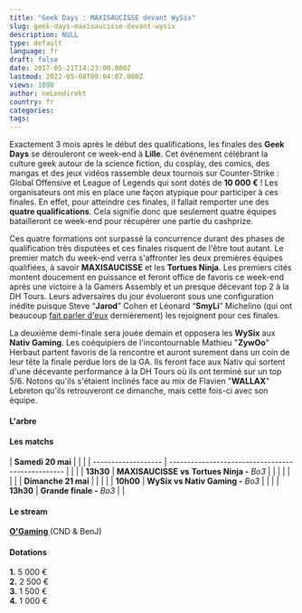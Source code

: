```yaml
---
title: "Geek Days : MAXISAUCISSE devant WySix"
slug: geek-days-maxisaucisse-devant-wysix
description: NULL
type: default
language: fr
draft: false
date: 2017-05-21T14:23:00.000Z
lastmod: 2022-05-08T09:04:07.000Z
views: 1898
author: neLendirekt
country: fr
categories:
tags:
---
```

Exactement 3 mois après le début des qualifications, les finales des **Geek Days** se dérouleront ce week-end à **Lille**. Cet événement célébrant la culture geek autour de la science fiction, du cosplay, des comics, des mangas et des jeux vidéos rassemble deux tournois sur Counter-Strike : Global Offensive et League of Legends qui sont dotés de **10 000 €** ! Les organisateurs ont mis en place une façon atypique pour participer à ces finales. En effet, pour atteindre ces finales, il fallait remporter une des **quatre qualifications**. Cela signifie donc que seulement quatre équipes batailleront ce week-end pour récupérer une partie du cashprize.

Ces quatre formations ont surpassé la concurrence durant des phases de qualification très disputées et ces finales risquent de l'être tout autant. Le premier match du week-end verra s'affronter les deux premières équipes qualifiées, à savoir **MAXISAUCISSE** et les **Tortues Ninja**. Les premiers cités montent doucement en puissance et feront office de favoris ce week-end après une victoire à la Gamers Assembly et un presque décevant top 2 à la DH Tours. Leurs adversaires du jour évolueront sous une configuration inédite puisque Steve “**Jarod**” Cohen et Léonard “**SmyLi**” Michelino (qui ont beaucoup [fait parler d'eux](/flash/jarod-smyli-secartent-de-vexed-harts-drizzer-les-remplacent/472) dernièrement) les rejoignent pour ces finales.

La deuxième demi-finale sera jouée demain et opposera les **WySix** aux **Nativ Gaming**. Les coéquipiers de l'incontournable Mathieu "**ZywOo**" Herbaut partent favoris de la rencontre et auront surement dans un coin de leur tête la finale perdue lors de la GA. Ils feront face aux Nativ qui sortent d'une décevante performance à la DH Tours où ils ont terminé sur un top 5/6\. Notons qu'ils s'étaient inclinés face au mix de Flavien "**WALLAX**" Lebreton qu'ils retrouveront ce dimanche, mais cette fois-ci avec son équipe.

#### **L'arbre** 

#### **Les matchs**

| **Samedi 20 mai**   |                                                   |  |
| ------------------- | ------------------------------------------------- |  |
| |  **13h30**        | **MAXISAUCISSE** **vs** **Tortues Ninja -** _Bo3_ |  |
| |                   |                                                   |  |
| **Dimanche 21 mai** |                                                   |  |
| |  **10h00**        | **WySix vs Nativ Gaming -** _Bo3_                 |  |
| |  **13h30**        | **Grande finale -** _Bo3_                         |  |

#### 

#### **Le stream** 

**[O'Gaming ](https://www.twitch.tv/ogamingcs)**(CND & BenJ)

#### **Dotations** 

**1.** 5 000 €  
**2\.** 2 500 €  
**3.** 1 500 €  
**4.** 1 000 €
